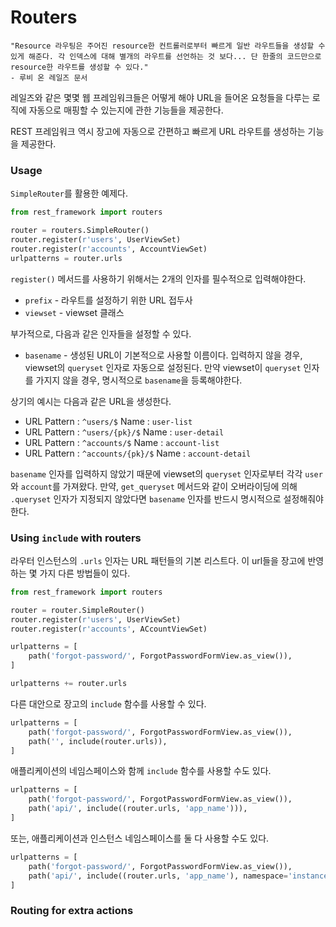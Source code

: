 # Routers

```
"Resource 라우팅은 주어진 resource한 컨트롤러로부터 빠르게 일반 라우트들을 생성할 수 있게 해준다. 각 인덱스에 대해 별개의 라우트를 선언하는 것 보다... 단 한줄의 코드만으로 resource한 라우트를 생성할 수 있다."
- 루비 온 레일즈 문서
```

레일즈와 같은 몇몇 웹 프레임워크들은 어떻게 해야 URL을 들어온 요청들을 다루는 로직에 자동으로 매핑할 수 있는지에 관한 기능들을 제공한다.

REST 프레임워크 역시 장고에 자동으로 간편하고 빠르게 URL 라우트를 생성하는 기능을 제공한다.



### Usage

`SimpleRouter`를 활용한 예제다.

```python
from rest_framework import routers

router = routers.SimpleRouter()
router.register(r'users', UserViewSet)
router.register(r'accounts', AccountViewSet)
urlpatterns = router.urls
```

`register()` 메서드를 사용하기 위해서는 2개의 인자를 필수적으로 입력해야한다.

- `prefix` - 라우트를 설정하기 위한 URL 접두사
- `viewset` - viewset 클래스

부가적으로, 다음과 같은 인자들을 설정할 수 있다.

- `basename` - 생성된 URL이 기본적으로 사용할 이름이다. 입력하지 않을 경우, viewset의 `queryset` 인자로 자동으로 설정된다. 만약 viewset이 `queryset` 인자를 가지지 않을 경우, 명시적으로 `basename`을 등록해야한다.

상기의 예시는 다음과 같은 URL을 생성한다.

- URL Pattern : `^users/$` Name : `user-list`
- URL Pattern : `^users/{pk}/$` Name : `user-detail`
- URL Pattern : `^accounts/$` Name : `account-list`
- URL Pattern : `^accounts/{pk}/$` Name : `account-detail`

`basename` 인자를 입력하지 않았기 때문에 viewset의 `queryset` 인자로부터 각각 `user`와 `account`를 가져왔다. 만약, `get_queryset` 메서드와 같이 오버라이딩에 의해 `.queryset` 인자가 지정되지 않았다면 `basename` 인자를 반드시 명시적으로 설정해줘야한다.



### Using `include` with routers

라우터 인스턴스의 `.urls` 인자는 URL 패턴들의 기본 리스트다. 이 url들을 장고에 반영하는 몇 가지 다른 방법들이 있다.

```python
from rest_framework import routers

router = router.SimpleRouter()
router.register(r'users', UserViewSet)
router.register(r'accounts', ACcountViewSet)

urlpatterns = [
    path('forgot-password/', ForgotPasswordFormView.as_view()),
]

urlpatterns += router.urls
```

다른 대안으로 장고의 `include` 함수를 사용할 수 있다.

```python
urlpatterns = [
    path('forgot-password/', ForgotPasswordFormView.as_view()),
    path('', include(router.urls)),
]
```

애플리케이션의 네임스페이스와 함께 `include` 함수를 사용할 수도 있다.

```python
urlpatterns = [
    path('forgot-password/', ForgotPasswordFormView.as_view()),
    path('api/', include((router.urls, 'app_name'))),
]
```

또는, 애플리케이션과 인스턴스 네임스페이스를 둘 다 사용할 수도 있다.

```python
urlpatterns = [
    path('forgot-password/', ForgotPasswordFormView.as_view()),
    path('api/', include((router.urls, 'app_name'), namespace='instance_name')),
]
```



### Routing for extra actions

